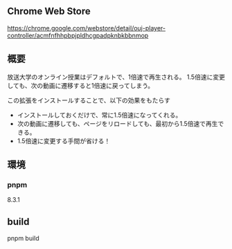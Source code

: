 ## Chrome Web Store
https://chrome.google.com/webstore/detail/ouj-player-controller/acmfnfhhpbpjpldhcgpadpknbkbbnmop

## 概要
放送大学のオンライン授業はデフォルトで、1倍速で再生される。
1.5倍速に変更しても、次の動画に遷移すると1倍速に戻ってしまう。

この拡張をインストールすることで、以下の効果をもたらす
- インストールしておくだけで、常に1.5倍速になってくれる。
- 次の動画に遷移しても、ページをリロードしても、最初から1.5倍速で再生できる。
- 1.5倍速に変更する手間が省ける！

## 環境
### pnpm 
8.3.1

## build
pnpm build
